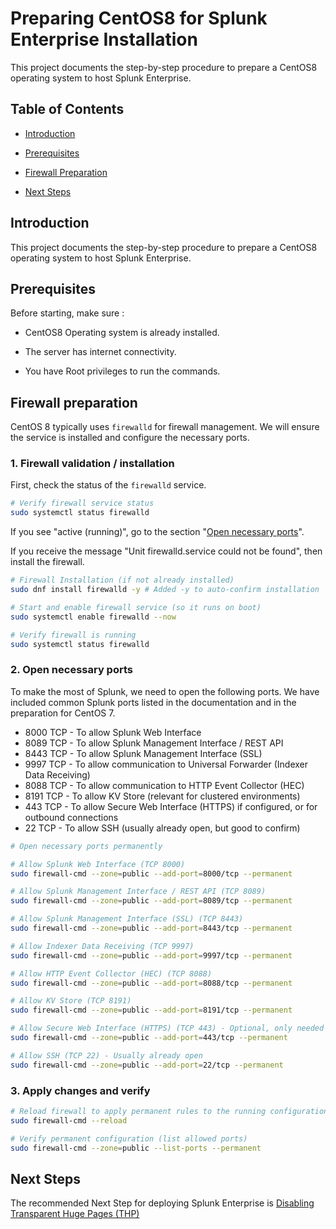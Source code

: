 # Preparing CentOS8 for Splunk Enterprise Installation

This project documents the step-by-step procedure to prepare a CentOS8 operating system to host Splunk Enterprise.

## Table of Contents

* [Introduction](#introduction)

* [Prerequisites](#prerequisites)

* [Firewall Preparation](#firewall-preparation)

* [Next Steps](#next-steps)

## Introduction

This project documents the step-by-step procedure to prepare a CentOS8 operating system to host Splunk Enterprise.

## Prerequisites

Before starting, make sure :

* CentOS8 Operating system is already installed.

* The server has internet connectivity.

* You have Root privileges to run the commands.

## Firewall preparation

CentOS 8 typically uses `firewalld` for firewall management. We will ensure the service is installed and configure the necessary ports.

### 1. Firewall validation / installation

First, check the status of the `firewalld` service.

```bash
# Verify firewall service status
sudo systemctl status firewalld
```

If you see "active (running)", go to the section "[Open necessary ports](#open-necessary-ports)".

If you receive the message "Unit firewalld.service could not be found", then install the firewall.

```bash
# Firewall Installation (if not already installed)
sudo dnf install firewalld -y # Added -y to auto-confirm installation

# Start and enable firewall service (so it runs on boot)
sudo systemctl enable firewalld --now

# Verify firewall is running
sudo systemctl status firewalld
```

### 2. Open necessary ports

To make the most of Splunk, we need to open the following ports. We have included common Splunk ports listed in the documentation and in the preparation for CentOS 7.

* 8000 TCP - To allow Splunk Web Interface
* 8089 TCP - To allow Splunk Management Interface / REST API
* 8443 TCP - To allow Splunk Management Interface (SSL)
* 9997 TCP - To allow communication to Universal Forwarder (Indexer Data Receiving)
* 8088 TCP - To allow communication to HTTP Event Collector (HEC)
* 8191 TCP - To allow KV Store (relevant for clustered environments)
* 443 TCP - To allow Secure Web Interface (HTTPS) if configured, or for outbound connections
* 22 TCP - To allow SSH (usually already open, but good to confirm)

```bash
# Open necessary ports permanently

# Allow Splunk Web Interface (TCP 8000)
sudo firewall-cmd --zone=public --add-port=8000/tcp --permanent

# Allow Splunk Management Interface / REST API (TCP 8089)
sudo firewall-cmd --zone=public --add-port=8089/tcp --permanent

# Allow Splunk Management Interface (SSL) (TCP 8443)
sudo firewall-cmd --zone=public --add-port=8443/tcp --permanent

# Allow Indexer Data Receiving (TCP 9997)
sudo firewall-cmd --zone=public --add-port=9997/tcp --permanent

# Allow HTTP Event Collector (HEC) (TCP 8088)
sudo firewall-cmd --zone=public --add-port=8088/tcp --permanent

# Allow KV Store (TCP 8191)
sudo firewall-cmd --zone=public --add-port=8191/tcp --permanent

# Allow Secure Web Interface (HTTPS) (TCP 443) - Optional, only needed if you configure Splunk for HTTPS on 443
sudo firewall-cmd --zone=public --add-port=443/tcp --permanent

# Allow SSH (TCP 22) - Usually already open
sudo firewall-cmd --zone=public --add-port=22/tcp --permanent
```

### 3. Apply changes and verify

```bash
# Reload firewall to apply permanent rules to the running configuration
sudo firewall-cmd --reload

# Verify permanent configuration (list allowed ports)
sudo firewall-cmd --zone=public --list-ports --permanent
```

## Next Steps

The recommended Next Step for deploying Splunk Enterprise is [Disabling Transparent Huge Pages (THP)](https://github.com/splunkcep/splunk_platform/blob/main/OS_preparation/Disable_THP_EN.md)

